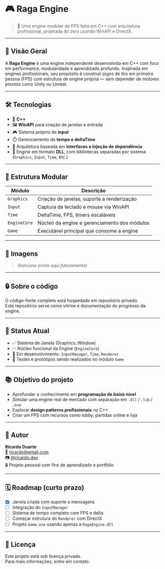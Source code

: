 # 🎮 Raga Engine

> 🧱 Uma engine modular de FPS feita em C++ com arquitetura profissional, projetada do zero usando WinAPI e DirectX.

---

## 🚀 Visão Geral

A **Raga Engine** é uma engine independente desenvolvida em C++ com foco em performance, modularidade e aprendizado profundo. Inspirada em engines profissionais, seu propósito é construir jogos de tiro em primeira pessoa (FPS) com estrutura de engine própria — sem depender de motores prontos como Unity ou Unreal.

---

## 🛠️ Tecnologias

- 🔧 **C++**
- 🖼️ **WinAPI** para criação de janelas e entrada
- 🎮 Sistema próprio de **input**
- ⏱️ Gerenciamento de **tempo e deltaTime**
- 🧩 Arquitetura baseada em **interfaces e injeção de dependência**
- 🔄 Engine em formato **DLL**, com bibliotecas separadas por sistema (`Graphics`, `Input`, `Time`, etc.)

---

## 🧱 Estrutura Modular

| Módulo      | Descrição                                     |
|-------------|-----------------------------------------------|
| `Graphics`  | Criação de janelas, suporte a renderização    |
| `Input`     | Captura de teclado e mouse via WinAPI         |
| `Time`      | DeltaTime, FPS, timers escaláveis             |
| `EngineCore`| Núcleo da engine e gerenciamento dos módulos  |
| `Game`      | Executável principal que consome a engine     |

---

## 📸 Imagens

> *(Adicione prints aqui futuramente)*

---

## 🔒 Sobre o código

O código-fonte completo está hospedado em repositório privado.  
Este repositório serve como vitrine e documentação do progresso da engine.

---

## 📍 Status Atual

- ✅ Sistema de Janela (Graphics::Window)
- ✅ Núcleo funcional da Engine (`EngineCore`)
- 🚧 Em desenvolvimento: `InputManager`, `Time`, `Renderer`
- 🧪 Testes e protótipos sendo realizados no módulo `Game`

---

## 📚 Objetivo do projeto

- Aprofundar o conhecimento em **programação de baixo nível**
- Simular uma engine real de mercado com separação em `.dll` / `.lib` / `.exe`
- Explorar **design patterns profissionais** no C++
- Criar um FPS com recursos como lobby, partidas online e loja

---

## 👤 Autor

**Ricardo Duarte**  
📧 ricardo@email.com  
📷 [@ricardo.dev](https://instagram.com/ricardo.dev)  
🔒 Projeto pessoal com fins de aprendizado e portfólio

---

## 🗓️ Roadmap (curto prazo)

- [x] Janela criada com suporte a mensagens
- [ ] Integração do `InputManager`
- [ ] Sistema de tempo completo com FPS e delta
- [ ] Começar estrutura do `Renderer` com DirectX
- [ ] Projeto `Game.exe` usando apenas a `RagaEngine.dll`

---

## 📝 Licença

Este projeto está sob licença privada.  
Para mais informações, entre em contato.

